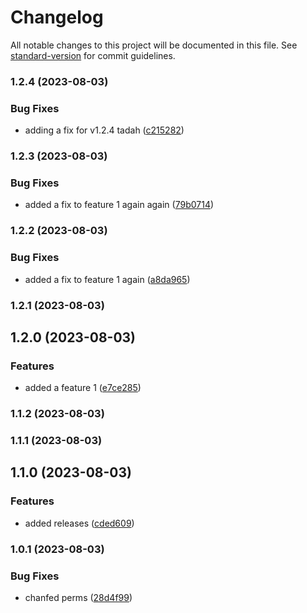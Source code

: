 # Changelog

All notable changes to this project will be documented in this file. See [standard-version](https://github.com/conventional-changelog/standard-version) for commit guidelines.

### 1.2.4 (2023-08-03)


### Bug Fixes

* adding a fix for v1.2.4 tadah ([c215282](https://github.com/jlsude/testing-release/commit/c21528291327f11fa54507cf2a1a84a655ba8ea1))

### 1.2.3 (2023-08-03)


### Bug Fixes

* added a fix to  feature 1 again again ([79b0714](https://github.com/jlsude/testing-release/commit/79b071454eba35693663008c76889c50224e3dcc))

### 1.2.2 (2023-08-03)


### Bug Fixes

* added a fix to  feature 1 again ([a8da965](https://github.com/jlsude/testing-release/commit/a8da96536f293355e3966ff7e44298ff967c4285))

### 1.2.1 (2023-08-03)

## 1.2.0 (2023-08-03)


### Features

* added a feature 1 ([e7ce285](https://github.com/jlsude/testing-release/commit/e7ce28561623b3ebda891b1456d9486f65391459))

### 1.1.2 (2023-08-03)

### 1.1.1 (2023-08-03)

## 1.1.0 (2023-08-03)


### Features

* added releases ([cded609](https://github.com/jlsude/testing-release/commit/cded6099f54fbbdc40b8421981ca3cd14fc05596))

### 1.0.1 (2023-08-03)


### Bug Fixes

* chanfed perms ([28d4f99](https://github.com/jlsude/testing-release/commit/28d4f993e4640043f40b4b20f222f34812919c52))
